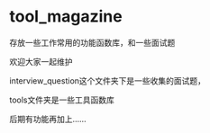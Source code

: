 # tool_magazine
存放一些工作常用的功能函数库，和一些面试题 

欢迎大家一起维护

interview_question这个文件夹下是一些收集的面试题，

tools文件夹是一些工具函数库

后期有功能再加上……
